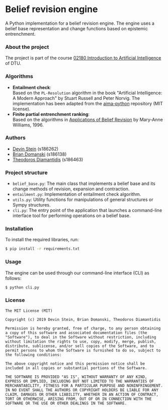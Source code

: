 # Belief revision engine

A Python implementation for a belief revision engine. The engine uses a belief base representation and change functions based on epistemic entrenchment.


### About the project
The project is part of the course [02180 Introduction to Artificial Intelligence](http://kurser.dtu.dk/course/2018-2019/02180) of DTU.


### Algorithms

* **Entailment check**:  
  Based on the `PL-Resolution` algorithm in the book "Artificial Intelligence: A Modern Approach" by Stuart Russell and Peter Norvig. The implementation has been adapted from the [aima-python](https://github.com/aimacode/aima-python/) repository (MIT license).
* **Finite partial entrenchment ranking**:  
  Based on the algorithms in [Applications of Belief Revision](http://research.it.uts.edu.au/magic/Mary-Anne/publications/BeliefRevisionApplicationsM-AWilliams.pdf) by Mary-Anne Williams, 1996.


### Authors

* [Devin Stein](https://github.com/dstein5) (s186262)
* [Brian Domanski](https://github.com/bdomanski) (s186138)
* [Theodoros Diamantidis](https://github.com/tdiam) (s186463)


### Project structure
* `belief_base.py`: The main class that implements a belief base and its change methods of revision, expansion and contraction.
* `entailment.py`: Implementation of entailment check algorithm.
* `utils.py`: Utility functions for manipulations of general structures or Sympy structures.
* `cli.py`: The entry point of the application that launches a command-line interface tool for performing operations on a belief base.


### Installation

To install the required libraries, run:
```bash
$ pip install -r requirements.txt
```


### Usage

The engine can be used through our command-line interface (CLI) as follows:
```bash
$ python cli.py
```


### License

```
The MIT License (MIT)

Copyright (c) 2019 Devin Stein, Brian Domanski, Theodoros Diamantidis

Permission is hereby granted, free of charge, to any person obtaining a copy of this software and associated documentation files (the "Software"), to deal in the Software without restriction, including without limitation the rights to use, copy, modify, merge, publish, distribute, sublicense, and/or sell copies of the Software, and to permit persons to whom the Software is furnished to do so, subject to the following conditions:

The above copyright notice and this permission notice shall be included in all copies or substantial portions of the Software.

THE SOFTWARE IS PROVIDED "AS IS", WITHOUT WARRANTY OF ANY KIND, EXPRESS OR IMPLIED, INCLUDING BUT NOT LIMITED TO THE WARRANTIES OF MERCHANTABILITY, FITNESS FOR A PARTICULAR PURPOSE AND NONINFRINGEMENT. IN NO EVENT SHALL THE AUTHORS OR COPYRIGHT HOLDERS BE LIABLE FOR ANY CLAIM, DAMAGES OR OTHER LIABILITY, WHETHER IN AN ACTION OF CONTRACT, TORT OR OTHERWISE, ARISING FROM, OUT OF OR IN CONNECTION WITH THE SOFTWARE OR THE USE OR OTHER DEALINGS IN THE SOFTWARE.
```
